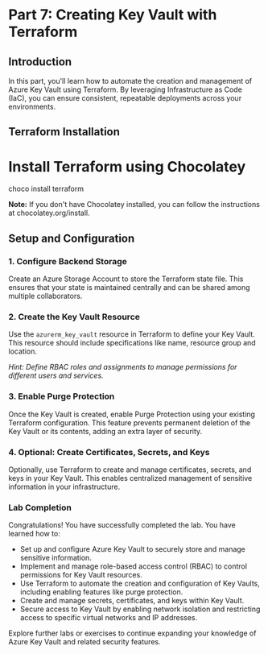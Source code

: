 # Part 7: Creating Key Vault with Terraform

## **Introduction**
In this part, you'll learn how to automate the creation and management of Azure Key Vault using Terraform. By leveraging Infrastructure as Code (IaC), you can ensure consistent, repeatable deployments across your environments.

## **Terraform Installation**

# Install Terraform using Chocolatey
choco install terraform

**Note:** If you don't have Chocolatey installed, you can follow the instructions at chocolatey.org/install.

## **Setup and Configuration**

### **1. Configure Backend Storage**
Create an Azure Storage Account to store the Terraform state file. This ensures that your state is maintained centrally and can be shared among multiple collaborators.

### **2. Create the Key Vault Resource**
Use the `azurerm_key_vault` resource in Terraform to define your Key Vault. This resource should include specifications like name, resource group and location.

*Hint: Define RBAC roles and assignments to manage permissions for different users and services.*

### **3. Enable Purge Protection**
Once the Key Vault is created, enable Purge Protection using your existing Terraform configuration. This feature prevents permanent deletion of the Key Vault or its contents, adding an extra layer of security.

### **4. Optional: Create Certificates, Secrets, and Keys**
Optionally, use Terraform to create and manage certificates, secrets, and keys in your Key Vault. This enables centralized management of sensitive information in your infrastructure.


### Lab Completion

Congratulations! You have successfully completed the lab. You have learned how to:

- Set up and configure Azure Key Vault to securely store and manage sensitive information.
- Implement and manage role-based access control (RBAC) to control permissions for Key Vault resources.
- Use Terraform to automate the creation and configuration of Key Vaults, including enabling features like purge protection.
- Create and manage secrets, certificates, and keys within Key Vault.
- Secure access to Key Vault by enabling network isolation and restricting access to specific virtual networks and IP addresses.

Explore further labs or exercises to continue expanding your knowledge of Azure Key Vault and related security features.